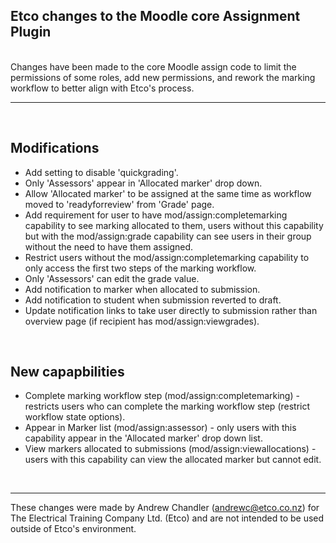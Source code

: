 ## Etco changes to the Moodle core Assignment Plugin
\
Changes have been made to the core Moodle assign code to limit the permissions of some roles, add new permissions, and rework the marking workflow to better align with Etco's process.

---

&nbsp;
## Modifications
* Add setting to disable 'quickgrading'.
* Only 'Assessors' appear in 'Allocated marker' drop down.
* Allow 'Allocated marker' to be assigned at the same time as workflow moved to 'readyforreview' from 'Grade' page.
* Add requirement for user to have mod/assign:completemarking capability to see marking allocated to them, users without this capability but with the mod/assign:grade capability can see users in their group without the need to have them assigned.
* Restrict users without the mod/assign:completemarking capability to only access the first two steps of the marking workflow.
* Only 'Assessors' can edit the grade value.
* Add notification to marker when allocated to submission.
* Add notification to student when submission reverted to draft.
* Update notification links to take user directly to submission rather than overview page (if recipient has mod/assign:viewgrades).

&nbsp;
## New capapbilities
* Complete marking workflow step (mod/assign:completemarking) - restricts users who can complete the marking workflow step (restrict workflow state options).
* Appear in Marker list (mod/assign:assessor) - only users with this capability appear in the 'Allocated marker' drop down list.
* View markers allocated to submissions (mod/assign:viewallocations) - users with this capability can view the allocated marker but cannot edit.

&nbsp;

---
These changes were made by Andrew Chandler (andrewc@etco.co.nz) for The Electrical Training Company Ltd. (Etco) and are not intended to be used outside of Etco's environment.

